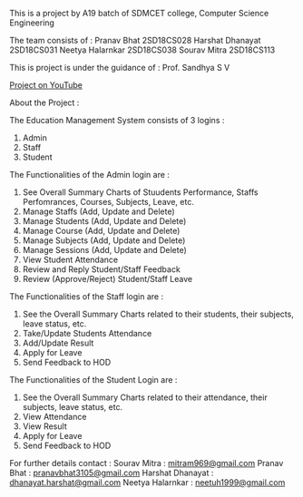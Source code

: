 This is a project by A19 batch of SDMCET college, Computer Science Engineering

The team consists of :
    Pranav Bhat 2SD18CS028 
    Harshat Dhanayat 2SD18CS031
    Neetya Halarnkar 2SD18CS038
    Sourav Mitra 2SD18CS113
 
This is project is under the guidance of : Prof. Sandhya S V

[Project on YouTube]( https://youtu.be/Rno5kuVG2Zs "Education Management System ")


About the Project :

The Education Management System consists of 3 logins :
  1) Admin
  2) Staff
  3) Student
  
The Functionalities of the Admin login are :

1. See Overall Summary Charts of Stuudents Performance, Staffs Perfomrances, Courses, Subjects, Leave, etc.
2. Manage Staffs (Add, Update and Delete)
3. Manage Students (Add, Update and Delete)
4. Manage Course (Add, Update and Delete)
5. Manage Subjects (Add, Update and Delete)
6. Manage Sessions (Add, Update and Delete)
7. View Student Attendance
8. Review and Reply Student/Staff Feedback
9. Review (Approve/Reject) Student/Staff Leave


The Functionalities of the Staff login are :

1. See the Overall Summary Charts related to their students, their subjects, leave status, etc.
2. Take/Update Students Attendance
3. Add/Update Result
4. Apply for Leave
5. Send Feedback to HOD


The Functionalities of the Student Login are : 

1. See the Overall Summary Charts related to their attendance, their subjects, leave status, etc.
2. View Attendance
3. View Result
4. Apply for Leave
5. Send Feedback to HOD



For further details contact :
  Sourav Mitra : mitram969@gmail.com
  Pranav Bhat : pranavbhat3105@gmail.com 
  Harshat Dhanayat : dhanayat.harshat@gmail.com
  Neetya Halarnkar : neetuh1999@gmail.com

